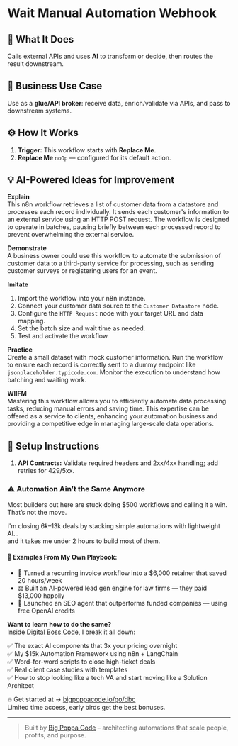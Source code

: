 # Wait Manual Automation Webhook
## 🚀 What It Does
Calls external APIs and uses **AI** to transform or decide, then routes the result downstream.

## 💼 Business Use Case
Use as a **glue/API broker**: receive data, enrich/validate via APIs, and pass to downstream systems.

## ⚙️ How It Works
1. **Trigger:** This workflow starts with **Replace Me**.
2. **Replace Me** `noOp` — configured for its default action.

## 💡 AI-Powered Ideas for Improvement
**Explain**  
This n8n workflow retrieves a list of customer data from a datastore and processes each record individually. It sends each customer's information to an external service using an HTTP POST request. The workflow is designed to operate in batches, pausing briefly between each processed record to prevent overwhelming the external service.

**Demonstrate**  
A business owner could use this workflow to automate the submission of customer data to a third-party service for processing, such as sending customer surveys or registering users for an event.

**Imitate**  
1. Import the workflow into your n8n instance.
2. Connect your customer data source to the `Customer Datastore` node.
3. Configure the `HTTP Request` node with your target URL and data mapping.
4. Set the batch size and wait time as needed.
5. Test and activate the workflow.

**Practice**  
Create a small dataset with mock customer information. Run the workflow to ensure each record is correctly sent to a dummy endpoint like `jsonplaceholder.typicode.com`. Monitor the execution to understand how batching and waiting work.

**WIIFM**  
Mastering this workflow allows you to efficiently automate data processing tasks, reducing manual errors and saving time. This expertise can be offered as a service to clients, enhancing your automation business and providing a competitive edge in managing large-scale data operations.

## 🔧 Setup Instructions
1. **API Contracts:** Validate required headers and 2xx/4xx handling; add retries for 429/5xx.

### ⚠️ Automation Ain’t the Same Anymore

Most builders out here are stuck doing $500 workflows and calling it a win.  
That’s not the move.  

I'm closing $6k–$13k deals by stacking simple automations with lightweight AI...  
and it takes me under 2 hours to build most of them.

#### 🧠 Examples From My Own Playbook:
- 🔁 Turned a recurring invoice workflow into a $6,000 retainer that saved 20 hours/week  
- ⚖️ Built an AI-powered lead gen engine for law firms — they paid $13,000 happily  
- 🚀 Launched an SEO agent that outperforms funded companies — using free OpenAI credits  

**Want to learn how to do the same?**  
Inside [Digital Boss Code](https://bigpoppacode.io/go/dbc), I break it all down:

✅ The exact AI components that 3x your pricing overnight  
✅ My $15k Automation Framework using n8n + LangChain  
✅ Word-for-word scripts to close high-ticket deals  
✅ Real client case studies with templates  
✅ How to stop looking like a tech VA and start moving like a Solution Architect  

🔥 Get started at → [bigpoppacode.io/go/dbc](https://bigpoppacode.io/go/dbc)  
Limited time access, early birds get the best bonuses.

---
> Built by [Big Poppa Code](https://bigpoppacode.io) – architecting automations that scale people, profits, and purpose.
